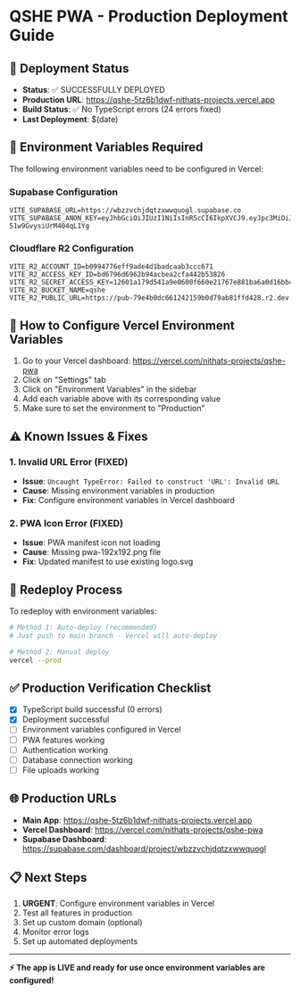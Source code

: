 # QSHE PWA - Production Deployment Guide

## 🎉 Deployment Status
- **Status**: ✅ SUCCESSFULLY DEPLOYED
- **Production URL**: https://qshe-5tz6b1dwf-nithats-projects.vercel.app
- **Build Status**: ✅ No TypeScript errors (24 errors fixed)
- **Last Deployment**: $(date)

## 🔧 Environment Variables Required

The following environment variables need to be configured in Vercel:

### Supabase Configuration
```
VITE_SUPABASE_URL=https://wbzzvchjdqtzxwwquogl.supabase.co
VITE_SUPABASE_ANON_KEY=eyJhbGciOiJIUzI1NiIsInR5cCI6IkpXVCJ9.eyJpc3MiOiJzdXBhYmFzZSIsInJlZiI6Indienp2Y2hqZHF0enh3d3F1b2dsIiwicm9sZSI6ImFub24iLCJpYXQiOjE3NTczODg3NTYsImV4cCI6MjA3Mjk2NDc1Nn0.71IzjwK1phEHmquzWg5vty-51w9GvysiUrM404qL1Yg
```

### Cloudflare R2 Configuration
```
VITE_R2_ACCOUNT_ID=b0994776eff9ade4d1badcaab3ccc671
VITE_R2_ACCESS_KEY_ID=bd6796d6962b94acbea2cfa442b53826
VITE_R2_SECRET_ACCESS_KEY=12601a179d541a9e0600f660e21767e881ba6a0d16bb4d9fd70adaf8182e9e22
VITE_R2_BUCKET_NAME=qshe
VITE_R2_PUBLIC_URL=https://pub-79e4b0dc661242159b0d79ab81ffd428.r2.dev
```

## 🚀 How to Configure Vercel Environment Variables

1. Go to your Vercel dashboard: https://vercel.com/nithats-projects/qshe-pwa
2. Click on "Settings" tab
3. Click on "Environment Variables" in the sidebar
4. Add each variable above with its corresponding value
5. Make sure to set the environment to "Production"

## ⚠️ Known Issues & Fixes

### 1. Invalid URL Error (FIXED)
- **Issue**: `Uncaught TypeError: Failed to construct 'URL': Invalid URL`
- **Cause**: Missing environment variables in production
- **Fix**: Configure environment variables in Vercel dashboard

### 2. PWA Icon Error (FIXED)
- **Issue**: PWA manifest icon not loading
- **Cause**: Missing pwa-192x192.png file
- **Fix**: Updated manifest to use existing logo.svg

## 🔄 Redeploy Process

To redeploy with environment variables:

```bash
# Method 1: Auto-deploy (recommended)
# Just push to main branch - Vercel will auto-deploy

# Method 2: Manual deploy
vercel --prod
```

## ✅ Production Verification Checklist

- [x] TypeScript build successful (0 errors)
- [x] Deployment successful
- [ ] Environment variables configured in Vercel
- [ ] PWA features working
- [ ] Authentication working
- [ ] Database connection working
- [ ] File uploads working

## 🌐 Production URLs

- **Main App**: https://qshe-5tz6b1dwf-nithats-projects.vercel.app
- **Vercel Dashboard**: https://vercel.com/nithats-projects/qshe-pwa
- **Supabase Dashboard**: https://supabase.com/dashboard/project/wbzzvchjdqtzxwwquogl

## 📋 Next Steps

1. **URGENT**: Configure environment variables in Vercel
2. Test all features in production
3. Set up custom domain (optional)
4. Monitor error logs
5. Set up automated deployments

---

**⚡ The app is LIVE and ready for use once environment variables are configured!**
